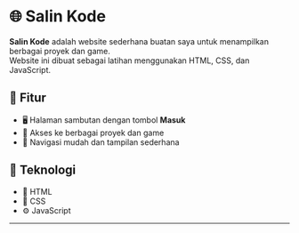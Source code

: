 # 🌐 Salin Kode

**Salin Kode** adalah website sederhana buatan saya untuk menampilkan berbagai proyek dan game.  
Website ini dibuat sebagai latihan menggunakan HTML, CSS, dan JavaScript.

## 🔹 Fitur
- 🖥️ Halaman sambutan dengan tombol **Masuk**
- 📂 Akses ke berbagai proyek dan game
- 🧭 Navigasi mudah dan tampilan sederhana

## 🧰 Teknologi
- 🧾 HTML  
- 🎨 CSS  
- ⚙️ JavaScript

---
